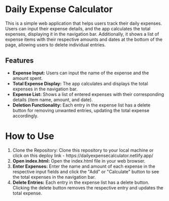 <h1>Daily Expense Calculator</h1>
<p>This is a simple web application that helps users track their daily expenses. Users can input their expense details, and the app calculates the total expenses, displaying it in the navigation bar. Additionally, it shows a list of expense items with their respective amounts and dates at the bottom of the page, allowing users to delete individual entries.</p>
<h2>Features</h2>
<ul>
  <li><b>Expense Input:</b> Users can input the name of the expense and the amount spent.</li>
  <li><b>Total Expense Display:</b> The app calculates and displays the total expenses in the navigation bar.</li>
  <li><b>Expense List:</b> Shows a list of entered expenses with their corresponding details (item name, amount, and date).</li>
 <li><b>Deletion Functionality:</b> Each entry in the expense list has a delete button for removing unwanted entries, updating the total expense accordingly.</li> 

</ul>

<h1>How to Use</h1>
<ol>
  <li>Clone the Repository: Clone this repository to your local machine or click on this deploy link - https://dailyexpensecalculator.netlify.app/</li>
  <li><b>Open index.html:</b> Open the index.html file in your web browser.</li>
  <li><b>Enter Expenses:</b> Enter the name and amount of each expense in the respective input fields and click the "Add" or "Calculate" button to see the total expenses in the navigation bar.</li>
  <li><b>Delete Entries:</b> Each entry in the expense list has a delete button. Clicking the delete button removes the respective entry and updates the total expense.</li>
</ol>
